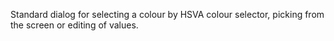 Standard dialog for selecting a colour by HSVA colour selector, picking from the screen or editing of values.
